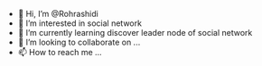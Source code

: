 - 👋 Hi, I’m @Rohrashidi
- 👀 I’m interested in social network
- 🌱 I’m currently learning discover leader node of social network
- 💞️ I’m looking to collaborate on ...
- 📫 How to reach me ...

<!---
Rohrashidi/Rohrashidi is a ✨ special ✨ repository because its `README.md` (this file) appears on your GitHub profile.
You can click the Preview link to take a look at your changes.
--->
